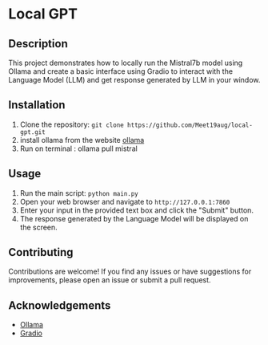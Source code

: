 # Local GPT

## Description
This project demonstrates how to locally run the Mistral7b model using Ollama and create a basic interface using Gradio to interact with the Language Model (LLM) and get response generated by LLM in your window.

## Installation
1. Clone the repository: `git clone https://github.com/Meet19aug/local-gpt.git`
2. install ollama from the website [ollama](https://ollama.com/) 
3. Run on terminal : ollama pull mistral

## Usage
1. Run the main script: `python main.py`
2. Open your web browser and navigate to `http://127.0.0.1:7860`
3. Enter your input in the provided text box and click the "Submit" button.
4. The response generated by the Language Model will be displayed on the screen.

## Contributing
Contributions are welcome! If you find any issues or have suggestions for improvements, please open an issue or submit a pull request.

## Acknowledgements
- [Ollama](https://github.com/ollama/ollama)
- [Gradio](https://github.com/gradio-app/gradio)
